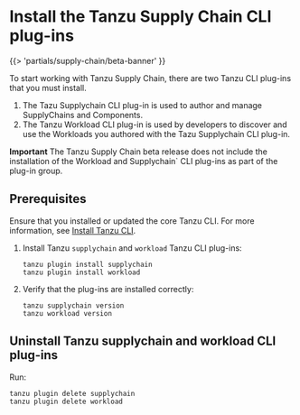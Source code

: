 # Install the Tanzu Supply Chain CLI plug-ins

{{> 'partials/supply-chain/beta-banner' }} 

To start working with Tanzu Supply Chain, there are two Tanzu CLI plug-ins that you must install.

1. The Tazu Supplychain CLI plug-in is used to author and manage SupplyChains and Components.
2. The Tanzu Workload CLI plug-in is used by developers to discover and use the Workloads you authored with the Tazu Supplychain CLI plug-in.

**Important** The Tanzu Supply Chain beta release does not include the installation of the Workload and Supplychain` CLI plug-ins as part of the plug-in group.

## Prerequisites

Ensure that you installed or updated the core Tanzu CLI. For more information, see [Install Tanzu CLI](../../../install-tanzu-cli.hbs.md#install-cli).

1. Install Tanzu `supplychain` and `workload` Tanzu CLI plug-ins:

    ```console
    tanzu plugin install supplychain
    tanzu plugin install workload
    ```

2. Verify that the plug-ins are installed correctly:

    ```console
    tanzu supplychain version
    tanzu workload version
    ```

## Uninstall Tanzu supplychain and workload CLI plug-ins

Run:

```console
tanzu plugin delete supplychain
tanzu plugin delete workload
```
